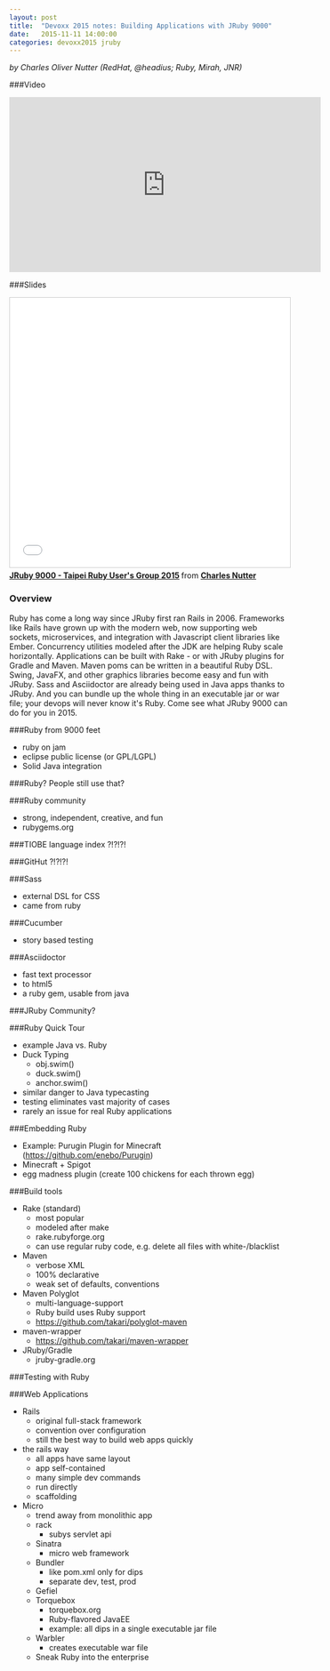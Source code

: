 ```yaml
---
layout: post
title:  "Devoxx 2015 notes: Building Applications with JRuby 9000"
date:   2015-11-11 14:00:00
categories: devoxx2015 jruby
---
```


*by Charles Oliver Nutter (RedHat, @headius; Ruby, Mirah, JNR)*

###Video
<iframe width="560" height="315" src="https://www.youtube.com/embed/1t4iu7tefi4" frameborder="0" allowfullscreen></iframe>

###Slides
<iframe src="//www.slideshare.net/slideshow/embed_code/key/1RWLIX0yuIcgDd" width="595" height="485" frameborder="0" marginwidth="0" marginheight="0" scrolling="no" style="border:1px solid #CCC; border-width:1px; margin-bottom:5px; max-width: 100%;" allowfullscreen> </iframe> <div style="margin-bottom:5px"> <strong> <a href="//www.slideshare.net/CharlesNutter/jruby-9000-taipei-ruby-users-group-2015" title="JRuby 9000 - Taipei Ruby User&#x27;s Group 2015" target="_blank">JRuby 9000 - Taipei Ruby User&#x27;s Group 2015</a> </strong> from <strong><a href="//www.slideshare.net/CharlesNutter" target="_blank">Charles Nutter</a></strong> </div>

### Overview
Ruby has come a long way since JRuby first ran Rails in 2006. Frameworks like Rails have grown up with the modern web, now supporting web sockets, microservices, and integration with Javascript client libraries like Ember. Concurrency utilities modeled after the JDK are helping Ruby scale horizontally. Applications can be built with Rake - or with JRuby plugins for Gradle and Maven. Maven poms can be written in a beautiful Ruby DSL. Swing, JavaFX, and other graphics libraries become easy and fun with JRuby. Sass and Asciidoctor are already being used in Java apps thanks to JRuby. And you can bundle up the whole thing in an executable jar or war file; your devops will never know it's Ruby. Come see what JRuby 9000 can do for you in 2015.

###Ruby from 9000 feet
- ruby on jam
- eclipse public license (or GPL/LGPL)
- Solid Java integration

###Ruby? People still use that?

###Ruby community
- strong, independent, creative, and fun
- rubygems.org

###TIOBE language index ?!?!?!

###GitHut ?!?!?!

###Sass
- external DSL for CSS
- came from ruby

###Cucumber
- story based testing

###Asciidoctor
- fast text processor
- to html5
- a ruby gem, usable from java

###JRuby Community?

###Ruby Quick Tour
- example Java vs. Ruby
- Duck Typing
    - obj.swim()
    - duck.swim()
    - anchor.swim()
- similar danger to Java typecasting
- testing eliminates vast majority of cases
- rarely an issue for real Ruby applications

###Embedding Ruby
- Example: Purugin Plugin for Minecraft (https://github.com/enebo/Purugin)
- Minecraft + Spigot
- egg madness plugin (create 100 chickens for each thrown egg)

###Build tools
- Rake (standard)
    - most popular
    - modeled after make
    - rake.rubyforge.org
    - can use regular ruby code, e.g. delete all files with white-/blacklist
- Maven
    - verbose XML
    - 100% declarative
    - weak set of defaults, conventions
- Maven Polyglot
    - multi-language-support
    - Ruby build uses Ruby support
    - https://github.com/takari/polyglot-maven
- maven-wrapper
    - https://github.com/takari/maven-wrapper
- JRuby/Gradle
    - jruby-gradle.org

###Testing with Ruby

###Web Applications
- Rails
    - original full-stack framework
    - convention over configuration
    - still the best way to build web apps quickly
- the rails way
    - all apps have same layout
    - app self-contained
    - many simple dev commands
    - run directly
    - scaffolding
- Micro
    - trend away from monolithic app
    - rack
        - subys servlet api
    - Sinatra
        - micro web framework
    - Bundler
        - like pom.xml only for dips
        - separate dev, test, prod
    - Gefiel
    - Torquebox
        - torquebox.org
        - Ruby-flavored JavaEE
        - example: all dips in a single executable jar file
    - Warbler
        - creates executable war file
    - Sneak Ruby into the enterprise
